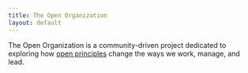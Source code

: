 ```yaml
---
title: The Open Organization
layout: default
---
```


The Open Organization is a community-driven project dedicated to exploring how [open principles](https://theopenorganization.org/definition) change the ways we work, manage, and lead.

